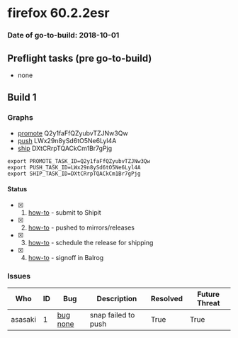 # firefox 60.2.2esr

### Date of go-to-build: 2018-10-01

## Preflight tasks (pre go-to-build)
- none

## Build 1  

### Graphs
* [promote](https://tools.taskcluster.net/push-inspector/#/Q2y1faFfQZyubvTZJNw3Qw) Q2y1faFfQZyubvTZJNw3Qw
* [push](https://tools.taskcluster.net/push-inspector/#/LWx29n8ySd6tO5Ne6Lyl4A) LWx29n8ySd6tO5Ne6Lyl4A
* [ship](https://tools.taskcluster.net/push-inspector/#/DXtCRrpTQACkCm1Br7gPjg) DXtCRrpTQACkCm1Br7gPjg
```
export PROMOTE_TASK_ID=Q2y1faFfQZyubvTZJNw3Qw
export PUSH_TASK_ID=LWx29n8ySd6tO5Ne6Lyl4A
export SHIP_TASK_ID=DXtCRrpTQACkCm1Br7gPjg
```


#### Status
- [x] 1.  [how-to](https://wiki.mozilla.org/Release:Release_Automation_on_Mercurial:Starting_a_Release#Submit_to_Ship_It)  - submit to Shipit
- [x] 2.  [how-to](https://github.com/mozilla-releng/releasewarrior-2.0/blob/master/docs/release-promotion/desktop/howto.md#push-artifacts-to-releases-directory)  - pushed to mirrors/releases
- [x] 3.  [how-to](https://github.com/mozilla-releng/releasewarrior-2.0/blob/master/docs/release-promotion/desktop/howto.md#ship-the-release)  - schedule the release for shipping
- [x] 4.  [how-to](https://github.com/mozilla-releng/releasewarrior-2.0/blob/master/docs/release-promotion/desktop/howto.md#obtain-sign-offs-for-changes)  - signoff in Balrog

### Issues
| Who                 | ID               | Bug                                                                 | Description                | Resolved                | Future Threat                |
| ------------------- | ---------------- | ------------------------------------------------------------------- | -------------------------- | ----------------------- | ---------------------------- |
| asasaki  | 1 | [bug none](https://bugzil.la/none)        | snap failed to push | True | True |

